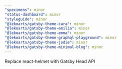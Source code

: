 ```yaml
---
"specimens": minor
"status-dashboard": minor
"styleguide": minor
"@lekoarts/gatsby-theme-cara": minor
"@lekoarts/gatsby-theme-emilia": minor
"@lekoarts/gatsby-theme-emma": minor
"@lekoarts/gatsby-theme-graphql-playground": minor
"@lekoarts/gatsby-theme-jodie": minor
"@lekoarts/gatsby-theme-minimal-blog": minor
---
```


Replace react-helmet with Gatsby Head API
